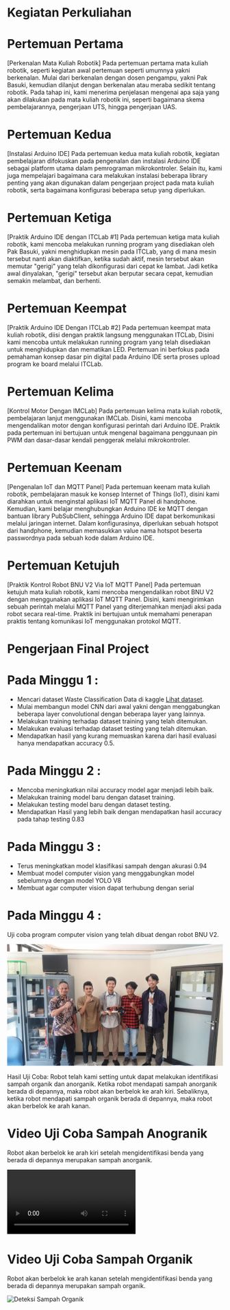 # Kegiatan Perkuliahan

# Pertemuan Pertama
[Perkenalan Mata Kuliah Robotik]
Pada pertemuan pertama mata kuliah robotik, seperti kegiatan awal pertemuan seperti umumnya yakni berkenalan. Mulai dari berkenalan dengan dosen pengampu, yakni Pak Basuki, kemudian dilanjut dengan berkenalan atau meraba sedikit tentang robotik. Pada tahap ini, kami menerima penjelasan mengenai apa saja yang akan dilakukan pada mata kuliah robotik ini, seperti bagaimana skema pembelajarannya, pengerjaan UTS, hingga pengerjaan UAS.

# Pertemuan Kedua
[Instalasi Arduino IDE]
Pada pertemuan kedua mata kuliah robotik, kegiatan pembelajaran difokuskan pada pengenalan dan instalasi Arduino IDE sebagai platform utama dalam pemrograman mikrokontroler. Selain itu, kami juga mempelajari bagaimana cara melakukan instalasi beberapa library penting yang akan digunakan dalam pengerjaan project pada mata kuliah robotik, serta bagaimana konfigurasi beberapa setup yang diperlukan.

# Pertemuan Ketiga
[Praktik Arduino IDE dengan ITCLab #1]
Pada pertemuan ketiga mata kuliah robotik, kami mencoba melakukan running program yang disediakan oleh Pak Basuki, yakni menghidupkan mesin pada ITCLab, yang di mana mesin tersebut nanti akan diaktifkan, ketika sudah aktif, mesin tersebut akan memutar "gerigi" yang telah dikonfigurasi dari cepat ke lambat. Jadi ketika awal dinyalakan, "gerigi" tersebut akan berputar secara cepat, kemudian semakin melambat, dan berhenti.

# Pertemuan Keempat
[Praktik Arduino IDE Dengan ITCLab #2]
Pada pertemuan keempat mata kuliah robotik, diisi dengan praktik langsung menggunakan ITCLab, Disini kami mencoba untuk melakukan running program yang telah disediakan untuk menghidupkan dan mematikan LED. Pertemuan ini berfokus pada pemahaman konsep dasar pin digital pada Arduino IDE serta proses upload program ke board melalui ITCLab.

# Pertemuan Kelima
[Kontrol Motor Dengan IMCLab]
Pada pertemuan kelima mata kuliah robotik, pembelajaran lanjut menggunakan IMCLab. Disini, kami mencoba mengendalikan motor dengan konfigurasi perintah dari Arduino IDE. Praktik pada pertemuan ini bertujuan untuk mengenal bagaimana penggunaan pin PWM dan dasar-dasar kendali penggerak melalui mikrokontroler.

# Pertemuan Keenam
[Pengenalan IoT dan MQTT Panel]
Pada pertemuan keenam mata kuliah robotik, pembelajaran masuk ke konsep Internet of Things (IoT), disini kami diarahkan untuk menginstal aplikasi IoT MQTT Panel di handphone. Kemudian, kami belajar menghubungkan Arduino IDE ke MQTT dengan bantuan library PubSubClient, sehingga Arduino IDE dapat berkomunikasi melalui jaringan internet. Dalam konfigurasinya, diperlukan sebuah hotspot dari handphone, kemudian memasukkan value nama hotspot beserta passwordnya pada sebuah kode dalam Arduino IDE.

# Pertemuan Ketujuh
[Praktik Kontrol Robot BNU V2 Via IoT MQTT Panel]
Pada pertemuan ketujuh mata kuliah robotik, kami mencoba mengendalikan robot BNU V2 dengan menggunakan aplikasi IoT MQTT Panel. Disini, kami mengirimkan sebuah perintah melalui MQTT Panel yang diterjemahkan menjadi aksi pada robot secara real-time. Praktik ini bertujuan untuk memahami penerapan praktis tentang komunikasi IoT menggunakan protokol MQTT.

# Pengerjaan Final Project

# Pada Minggu 1 :
- Mencari dataset Waste Classification Data di kaggle [Lihat dataset](https://www.kaggle.com/datasets/techsash/waste-classification-data).
- Mulai membangun model CNN dari awal yakni dengan menggabungkan beberapa layer convolutional dengan beberapa layer yang lainnya.
- Melakukan training terhadap dataset training yang telah ditemukan.
- Melakukan evaluasi terhadap dataset testing yang telah ditemukan.
- Mendapatkan hasil yang kurang memuaskan karena dari hasil evaluasi hanya mendapatkan accuracy 0.5.

# Pada Minggu 2 :
- Mencoba meningkatkan nilai accuracy model agar menjadi lebih baik.
- Melakukan training model baru dengan dataset training.
- Melakukan testing model baru dengan dataset testing.
- Mendapatkan Hasil yang lebih baik dengan mendapatkan hasil accuracy pada tahap testing 0.83

# Pada Minggu 3 :
- Terus meningkatkan model klasifikasi sampah dengan akurasi 0.94 
- Membuat model computer vision yang menggabungkan model sebelumnya dengan model YOLO V8
- Membuat agar computer vision dapat terhubung dengan serial

# Pada Minggu 4 :
Uji coba program computer vision yang telah dibuat dengan robot BNU V2.

![Dokumentasi uji coba](Foto-Bersama-Robotik.jpg)

Hasil Uji Coba:
Robot telah kami setting untuk dapat melakukan identifikasi sampah organik dan anorganik. Ketika robot mendapati sampah anorganik berada di depannya, maka robot akan berbelok ke arah kiri. Sebaliknya, ketika robot mendapati sampah organik berada di depannya, maka robot akan berbelok ke arah kanan.

# Video Uji Coba Sampah Anogranik
Robot akan berbelok ke arah kiri setelah mengidentifikasi benda yang berada di depannya merupakan sampah anorganik.

![Dokumentasi uji coba](Deteksi-Sampah-Anorganik.mp4)

# Video Uji Coba Sampah Organik
Robot akan berbelok ke arah kanan setelah mengidentifikasi benda yang berada di depannya merupakan sampah organik.

![Deteksi Sampah Organik](https://drive.google.com/file/d/1FPQWH3g5lTDdivJszijLH0LcSJLiGAn7/view?usp=sharing)
